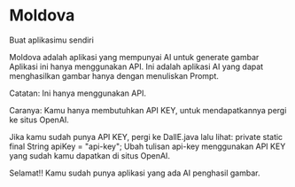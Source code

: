 # Moldova
Buat aplikasimu sendiri

Moldova adalah aplikasi yang mempunyai AI untuk generate gambar
Aplikasi ini hanya menggunakan API. 
Ini adalah aplikasi AI yang dapat menghasilkan gambar hanya dengan menuliskan Prompt.

Catatan:
Ini hanya menggunakan API.

Caranya:
Kamu hanya membutuhkan API KEY, untuk mendapatkannya pergi ke situs OpenAI.

Jika kamu sudah punya API KEY, pergi ke DallE.java lalu lihat: private static final String apiKey = "api-key";
Ubah tulisan api-key menggunakan API KEY yang sudah kamu dapatkan di situs OpenAI.

Selamat!!
Kamu sudah punya aplikasi yang ada AI penghasil gambar.
